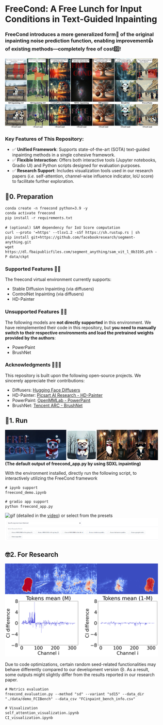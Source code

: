 # FreeCond: A Free Lunch for Input Conditions in Text-Guided Inpainting
### FreeCond introduces a more generalized form💪 of the original inpainting noise prediction function, enabling improvement👍 of existing methods—completely free of cost0️⃣!
![paperteaser](./demo_out/paper_teaser.jpg)
### Key Features of This Repository:
* ✅ **Unified Framework**: Supports state-of-the-art (SOTA) text-guided inpainting methods in a single cohesive framework.
* ✅ **Flexible Interaction**: Offers both interactive tools (Jupyter notebooks, Gradio UI) and Python scripts designed for evaluation purposes.
* ✅ **Research Support**: Includes visualization tools used in our research papers (*i.e.* self-attention, channel-wise influence indicator, IoU score) to facilitate further exploration.

## 🦦0. Preparation
```
conda create -n freecond python=3.9 -y
conda activate freecond
pip install -r requirements.txt

# (optional) SAM dependency for IoU Score computation
curl --proto '=https' --tlsv1.2 -sSf https://sh.rustup.rs | sh
pip install git+https://github.com/facebookresearch/segment-anything.git
wget https://dl.fbaipublicfiles.com/segment_anything/sam_vit_l_0b3195.pth -P data/ckpt
```
### Supported Features 🙆‍♀️
The freecond virtual environment currently supports:

* Stable Diffusion Inpainting (via diffusers)
* ControlNet Inpainting (via diffusers)
* HD-Painter
### Unsupported Features 🙅‍♀️
The following models are **not directly supported** in this environment. We have reimplemented their code in this repository, but **you need to manually switch to their respective environments and load the pretrained weights provided by the authors**:

* PowerPaint
* BrushNet
### Acknowledgments 🤩🤩🤩
This repository is built upon the following open-source projects. We sincerely appreciate their contributions:

* Diffusers: [Hugging Face Diffusers](https://github.com/huggingface/diffusers)
* HD-Painter: [Picsart AI Research - HD-Painter](https://github.com/Picsart-AI-Research/HD-Painter)
* PowerPaint: [OpenMMLab - PowerPaint](https://github.com/open-mmlab/PowerPaint)
* BrushNet: [Tencent ARC - BrushNet](https://github.com/TencentARC/BrushNet)
## 🐾1. Run
![paperteaser](./demo_out/github_teaser.jpg)
**(The default output of freecond_app.py by using SDXL inpainting)**

With the environment installed, directly run the following script, to interactively utilizing the FreeCond framework
```
# ipynb support
freecond_demo.ipynb
```
```
# gradio app support
python freecond_app.py
```
![gif](./freecond_demo.gif)
(detailed in the [video](./FreeCondDemo_video.mp4))
or select from the presets 
![preset](./demo_out/preset.png)
## 🤓2. For Research
![visualization](./demo_out/self_attn_multi.png)
![visualization2](./demo_out/CI_visualization.png)

Due to code optimizations, certain random seed-related functionalities may behave differently compared to our development version 😢. As a result, some outputs might slightly differ from the results reported in our research paper.
```
# Metrics evaluation
freecond_evaluation.py --method "sd" --variant "sd15" --data_dir "./data/demo_FCIBench" --data_csv "FCinpaint_bench_info.csv"
```
```
# Visualization
self_attention_visualization.ipynb
CI_visualization.ipynb
```
